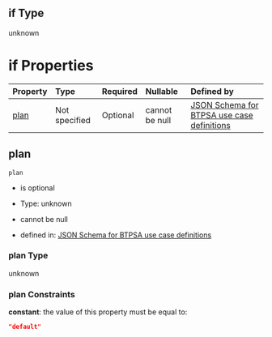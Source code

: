 ## if Type

unknown

# if Properties

| Property      | Type          | Required | Nullable       | Defined by                                                                                                                                                                                                                                  |
| :------------ | :------------ | :------- | :------------- | :------------------------------------------------------------------------------------------------------------------------------------------------------------------------------------------------------------------------------------------ |
| [plan](#plan) | Not specified | Optional | cannot be null | [JSON Schema for BTPSA use case definitions](btpsa-usecase-properties-services-items-allof-2-then-allof-47-then-allof-2-if-properties-plan.md "undefined#/properties/services/items/allOf/2/then/allOf/47/then/allOf/2/if/properties/plan") |

## plan



`plan`

*   is optional

*   Type: unknown

*   cannot be null

*   defined in: [JSON Schema for BTPSA use case definitions](btpsa-usecase-properties-services-items-allof-2-then-allof-47-then-allof-2-if-properties-plan.md "undefined#/properties/services/items/allOf/2/then/allOf/47/then/allOf/2/if/properties/plan")

### plan Type

unknown

### plan Constraints

**constant**: the value of this property must be equal to:

```json
"default"
```
